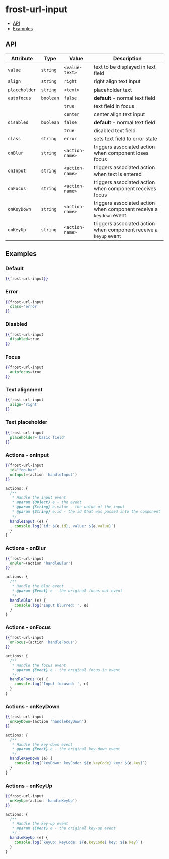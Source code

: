 # frost-url-input

 * [API](#api)
 * [Examples](#examples)

## API

| Attribute | Type | Value | Description |
| --------- | ---- | ----- | ----------- |
| `value` | `string` | `<value-text>` | text to be displayed in text field |
| `align` |`string` | `right` | right align text input |
| `placeholder` | `string` | `<text>` | placeholder text |
| `autofocus` |`boolean` | `false` | **default** - normal text field |
| | | `true` | text field in focus |
| | | `center` | center align text input |
| `disabled` | `boolean` | `false` | **default** - normal text field |
| | | `true` | disabled text field |
| `class` | `string` | `error` | sets text field to error state |
| `onBlur` | `string` | `<action-name>` | triggers associated action when component loses focus |
| `onInput` | `string` | `<action-name>` | triggers associated action when text is entered |
| `onFocus` | `string` | `<action-name>` | triggers associated action when component receives focus |
| `onKeyDown` | `string` | `<action-name>` | triggers associated action when component receive a `keydown` event |
| `onKeyUp` | `string` | `<action-name>` | triggers associated action when component receive a `keyup` event |


## Examples

### Default
```handlebars
{{frost-url-input}}
```

### Error
```handlebars
{{frost-url-input
  class='error'
}}
```
### Disabled
```handlebars
{{frost-url-input
  disabled=true
}}
```

### Focus
```handlebars
{{frost-url-input
  autofocus=true
}}
```

### Text alignment
```handlebars
{{frost-url-input
  align='right'
}}
```

### Text placeholder
```handlebars
{{frost-url-input
  placeholder='basic field'
}}
```

### Actions - onInput
```handlebars
{{frost-url-input
  id="foo-bar"
  onInput=(action 'handleInput')
}}
```

```javascript
actions: {
  /**
   * Handle the input event
   * @param {Object} e - the event
   * @param {String} e.value - the value of the input
   * @param {String} e.id - the id that was passed into the component
   */
  handleInput (e) {
    console.log(`id: ${e.id}, value: ${e.value}`)
  }
}
```

### Actions - onBlur
```handlebars
{{frost-url-input
  onBlur=(action 'handleBlur')
}}
```

```javascript
actions: {
  /**
   * Handle the blur event
   * @param {Event} e - the original focus-out event
   */
  handleBlur (e) {
    console.log('Input blurred: ', e)
  }
}
```

### Actions - onFocus
```handlebars
{{frost-url-input
  onFocus=(action 'handleFocus')
}}
```

```javascript
actions: {
  /**
   * Handle the focus event
   * @param {Event} e - the original focus-in event
   */
  handleFocus (e) {
    console.log('Input focused: ', e)
  }
}
```

### Actions - onKeyDown
```handlebars
{{frost-url-input
  onKeyDown=(action 'handleKeyDown')
}}
```

```javascript
actions: {
  /**
   * Handle the key-down event
   * @param {Event} e - the original key-down event
   */
  handleKeyDown (e) {
    console.log(`keyDown: keyCode: ${e.keyCode} key: ${e.key}`)
  }
}
```

### Actions - onKeyUp
```handlebars
{{frost-url-input
  onKeyUp=(action 'handleKeyUp')
}}
```

```javascript
actions: {
  /**
   * Handle the key-up event
   * @param {Event} e - the original key-up event
   */
  handleKeyUp (e) {
    console.log(`keyUp: keyCode: ${e.keyCode} key: ${e.key}`)
  }
}
```
